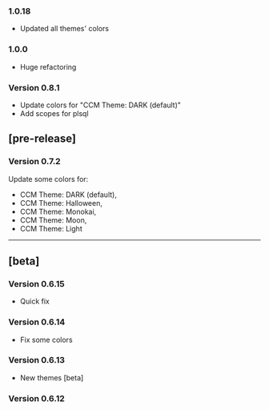### 1.0.18

-   Updated all themes' colors

### 1.0.0

-   Huge refactoring

### Version 0.8.1

-   Update colors for "CCM Theme: DARK (default)"
-   Add scopes for plsql

## [pre-release]

### Version 0.7.2

Update some colors for:

-   CCM Theme: DARK (default),
-   CCM Theme: Halloween,
-   CCM Theme: Monokai,
-   CCM Theme: Moon,
-   CCM Theme: Light

---

## [beta]

### Version 0.6.15

-   Quick fix

### Version 0.6.14

-   Fix some colors

### Version 0.6.13

-   New themes [beta]

### Version 0.6.12
